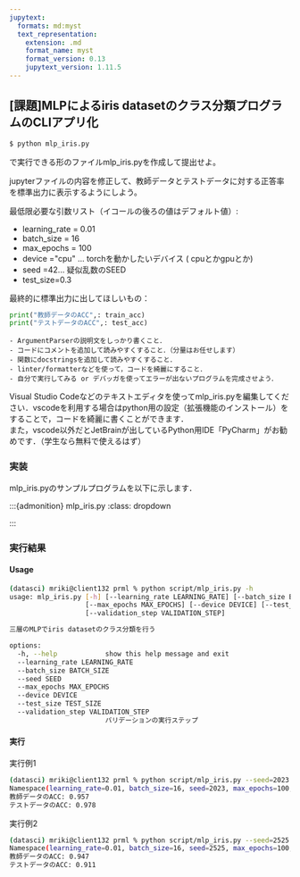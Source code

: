 ```yaml
---
jupytext:
  formats: md:myst
  text_representation:
    extension: .md
    format_name: myst
    format_version: 0.13
    jupytext_version: 1.11.5
---
```



## [課題]MLPによるiris datasetのクラス分類プログラムのCLIアプリ化

```sh
$ python mlp_iris.py
```
で実行できる形のファイルmlp_iris.pyを作成して提出せよ。

jupyterファイルの内容を修正して、教師データとテストデータに対する正答率を標準出力に表示するようにしよう。

最低限必要な引数リスト（イコールの後ろの値はデフォルト値）:

- learning_rate = 0.01
- batch_size = 16
- max_epochs = 100
- device ="cpu" ... torchを動かしたいデバイス ( cpuとかgpuとか)
- seed =42... 疑似乱数のSEED
- test_size=0.3 

最終的に標準出力に出してほしいもの：

```py
print("教師データのACC",: train_acc)
print("テストデータのACC",: test_acc)
```

```{admonition} 心がけてほしい事項
- ArgumentParserの説明文をしっかり書くこと．
- コードにコメントを追加して読みやすくすること．（分量はお任せします）
- 関数にdocstringsを追加して読みやすくすること．
- linter/formatterなどを使って，コードを綺麗にすること．
- 自分で実行してみる or デバッガを使ってエラーが出ないプログラムを完成させよう．
```

Visual Studio Codeなどのテキストエディタを使ってmlp_iris.pyを編集してください．vscodeを利用する場合はpython用の設定（拡張機能のインストール）をすることで，コードを綺麗に書くことができます．  
また，vscode以外だとJetBrainが出しているPython用IDE「PyCharm」がお勧めです．（学生なら無料で使えるはず）  

### 実装

mlp_iris.pyのサンプルプログラムを以下に示します．

:::{admonition} mlp_iris.py
:class: dropdown
<script src="https://gist.github.com/rsimd/feac13929f5b5ce432fa85fcbc3466f8.js"></script>
:::

### 実行結果

#### Usage

```sh
(datasci) mriki@client132 prml % python script/mlp_iris.py -h
usage: mlp_iris.py [-h] [--learning_rate LEARNING_RATE] [--batch_size BATCH_SIZE] [--seed SEED]
                   [--max_epochs MAX_EPOCHS] [--device DEVICE] [--test_size TEST_SIZE]
                   [--validation_step VALIDATION_STEP]

三層のMLPでiris datasetのクラス分類を行う

options:
  -h, --help            show this help message and exit
  --learning_rate LEARNING_RATE
  --batch_size BATCH_SIZE
  --seed SEED
  --max_epochs MAX_EPOCHS
  --device DEVICE
  --test_size TEST_SIZE
  --validation_step VALIDATION_STEP
                        バリデーションの実行ステップ

```

#### 実行
実行例1
```sh
(datasci) mriki@client132 prml % python script/mlp_iris.py --seed=2023
Namespace(learning_rate=0.01, batch_size=16, seed=2023, max_epochs=100, device='cpu', test_size=0.3, validation_step=1)
教師データのACC: 0.957
テストデータのACC: 0.978
```

実行例2
```sh
(datasci) mriki@client132 prml % python script/mlp_iris.py --seed=2525
Namespace(learning_rate=0.01, batch_size=16, seed=2525, max_epochs=100, device='cpu', test_size=0.3, validation_step=1)
教師データのACC: 0.947
テストデータのACC: 0.911
```
